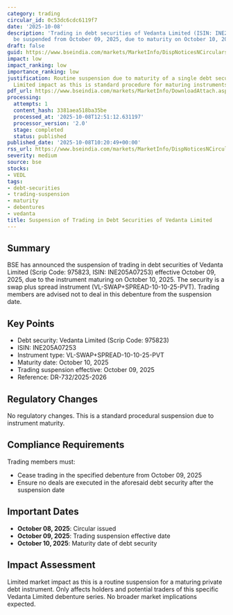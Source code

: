 ```yaml
---
category: trading
circular_id: 0c53dc6cdc6119f7
date: '2025-10-08'
description: 'Trading in debt securities of Vedanta Limited (ISIN: INE205A07253) will
  be suspended from October 09, 2025, due to maturity on October 10, 2025.'
draft: false
guid: https://www.bseindia.com/markets/MarketInfo/DispNoticesNCirculars.aspx?Noticeid={FB629AE6-9E80-4352-A9BD-81A70DDD21AE}&noticeno=20251008-13&dt=10/08/2025&icount=13&totcount=35&flag=0
impact: low
impact_ranking: low
importance_ranking: low
justification: Routine suspension due to maturity of a single debt security series.
  Limited impact as this is standard procedure for maturing instruments.
pdf_url: https://www.bseindia.com/markets/MarketInfo/DownloadAttach.aspx?id=20251008-13&attachedId=
processing:
  attempts: 1
  content_hash: 3381aea518ba35be
  processed_at: '2025-10-08T12:51:12.631197'
  processor_version: '2.0'
  stage: completed
  status: published
published_date: '2025-10-08T10:20:49+00:00'
rss_url: https://www.bseindia.com/markets/MarketInfo/DispNoticesNCirculars.aspx?Noticeid={FB629AE6-9E80-4352-A9BD-81A70DDD21AE}&noticeno=20251008-13&dt=10/08/2025&icount=13&totcount=35&flag=0
severity: medium
source: bse
stocks:
- VEDL
tags:
- debt-securities
- trading-suspension
- maturity
- debentures
- vedanta
title: Suspension of Trading in Debt Securities of Vedanta Limited
---
```


## Summary

BSE has announced the suspension of trading in debt securities of Vedanta Limited (Scrip Code: 975823, ISIN: INE205A07253) effective October 09, 2025, due to the instrument maturing on October 10, 2025. The security is a swap plus spread instrument (VL-SWAP+SPREAD-10-10-25-PVT). Trading members are advised not to deal in this debenture from the suspension date.

## Key Points

- Debt security: Vedanta Limited (Scrip Code: 975823)
- ISIN: INE205A07253
- Instrument type: VL-SWAP+SPREAD-10-10-25-PVT
- Maturity date: October 10, 2025
- Trading suspension effective: October 09, 2025
- Reference: DR-732/2025-2026

## Regulatory Changes

No regulatory changes. This is a standard procedural suspension due to instrument maturity.

## Compliance Requirements

Trading members must:
- Cease trading in the specified debenture from October 09, 2025
- Ensure no deals are executed in the aforesaid debt security after the suspension date

## Important Dates

- **October 08, 2025**: Circular issued
- **October 09, 2025**: Trading suspension effective date
- **October 10, 2025**: Maturity date of debt security

## Impact Assessment

Limited market impact as this is a routine suspension for a maturing private debt instrument. Only affects holders and potential traders of this specific Vedanta Limited debenture series. No broader market implications expected.
